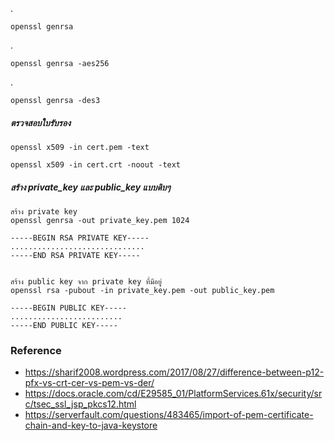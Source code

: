 .
    
    openssl genrsa

.
    
    openssl genrsa -aes256

.
    
    openssl genrsa -des3


##### ตรวจสอบใบรับรอง

    openssl x509 -in cert.pem -text
    
    openssl x509 -in cert.crt -noout -text 

##### สร้าง private_key และ public_key แบบดิบๆ

    สร้าง private key
    openssl genrsa -out private_key.pem 1024
    
    -----BEGIN RSA PRIVATE KEY-----
    ..............................
    -----END RSA PRIVATE KEY-----

    
    สร้าง public key จาก private key ที่มีอยู่
    openssl rsa -pubout -in private_key.pem -out public_key.pem
    
    -----BEGIN PUBLIC KEY-----
    .........................
    -----END PUBLIC KEY-----


### Reference

- https://sharif2008.wordpress.com/2017/08/27/difference-between-p12-pfx-vs-crt-cer-vs-pem-vs-der/
- https://docs.oracle.com/cd/E29585_01/PlatformServices.61x/security/src/tsec_ssl_jsp_pkcs12.html
- https://serverfault.com/questions/483465/import-of-pem-certificate-chain-and-key-to-java-keystore

